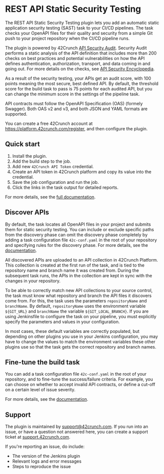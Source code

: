 # REST API Static Security Testing

The REST API Static Security Testing plugin lets you add an automatic static application security testing (SAST) task to your CI/CD pipelines. The task checks your OpenAPI files for their quality and security from a simple Git push to your project repository when the CI/CD pipeline runs.

The plugin is powered by 42Crunch [API Security Audit](https://docs.42crunch.com/latest/content/concepts/api_contract_security_audit.htm). Security Audit performs a static analysis of the API definition that includes more than 200 checks on best practices and potential vulnerabilities on how the API defines authentication, authorization, transport, and data coming in and going out. For more details on the checks, see [API Security Encyclopedia](https://apisecurity.io/encyclopedia/content/api-security-encyclopedia.htm).

As a result of the security testing, your APIs get an audit score, with 100 points meaning the most secure, best defined API. By default, the threshold score for the build task to pass is 75 points for each audited API, but you can change the minimum score in the settings of the pipeline task.

API contracts must follow the OpenAPI Specification (OAS) (formely Swagger). Both OAS v2 and v3, and both JSON and YAML formats are supported.

You can create a free 42Crunch account at https://platform.42crunch.com/register, and then configure the plugin.

## Quick start

1. Install the plugin.
2. Add the build step to the job.
3. Add new `42Crunch API Token` credential.
4. Create an API token in 42Crunch platform and copy its value into the credential.
5. Save the job configuration and run the job.
6. Click the links in the task output for detailed reports.

For more details, see the [full documentation](https://docs.42crunch.com/latest/content/tasks/integrate_jenkins.htm).

## Discover APIs

By default, the task locates all OpenAPI files in your project and submits them for static security testing. You can include or exclude specific paths from the discovery phase can omit the discovery phase completely by adding a task configuration file `42c-conf.yaml` in the root of your repository and specifying rules for the discovery phase. For more details, see the [documentation](https://docs.42crunch.com/latest/content/tasks/integrate_jenkins.htm).

All discovered APIs are uploaded to an API collection in 42Crunch Platform. This collection is created at the first run of the task, and is tied to the repository name and branch name it was created from. During the subsequent task runs, the APIs in the collection are kept in sync with the changes in your repository.

To be able to correctly match new API collections to your source control, the task must know what repository and branch the API files it discovers come from. For this, the task uses the parameters `repositoryName` and `branchName`. By default, `repositoryName` uses the environment variable `${GIT_URL}` and `branchName` the variable `${GIT_LOCAL_BRANCH}`. If you are using Jenkinsfile to configure the task on your pipeline, you must explicitly specify the parameters and values in your configuration.

In most cases, these default variables are correctly populated, but depending on other plugins you use in your Jenkins configuration, you may have to change the values to match the environment variables these other plugins use so that the task gets the correct repository and branch names.

## Fine-tune the build task

You can add a task configuration file `42c-conf.yaml` in the root of your repository, and to fine-tune the success/failure criteria. For example, you can choose on whether to accept invalid API contracts, or define a cut-off on a certain level of issue severity.

For more details, see the [documentation](https://docs.42crunch.com/latest/content/tasks/integrate_jenkins.htm).

## Support

The plugin is maintained by support@42crunch.com. If you run into an issue, or have a question not answered here, you can create a support ticket at [support.42crunch.com](https://support.42crunch.com/).

If you're reporting an issue, do include:
- The version of the Jenkins plugin
- Relevant logs and error messages
- Steps to reproduce the issue
